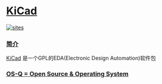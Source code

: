 ﻿# [KiCad](https://github.com/OS-Q/S01)

[![sites](http://182.61.61.133/link/resources/OSQ.png)](http://www.OS-Q.com)
### [简介](https://github.com/OS-Q/S01/wiki)

[KiCad](hhttps://kicad.org/) 是一个GPL的EDA(Electronic Design Automation)软件包

### [OS-Q = Open Source & Operating System ](http://www.OS-Q.com)
